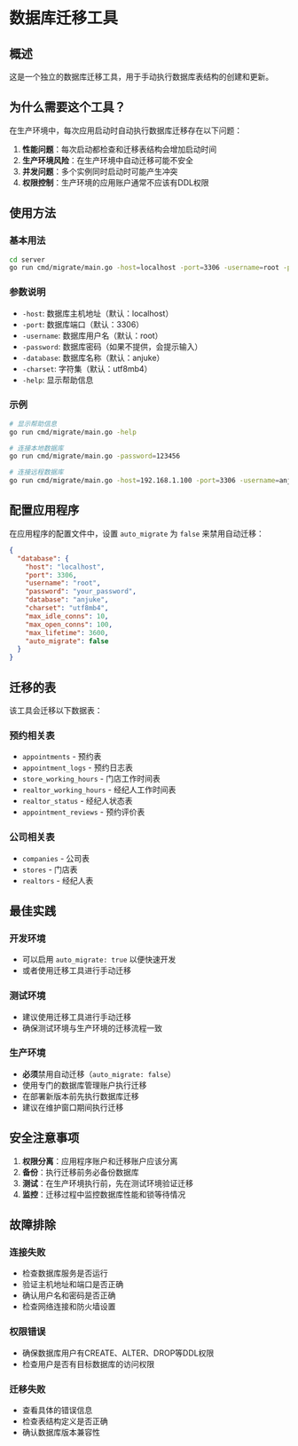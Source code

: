 # 数据库迁移工具

## 概述

这是一个独立的数据库迁移工具，用于手动执行数据库表结构的创建和更新。

## 为什么需要这个工具？

在生产环境中，每次应用启动时自动执行数据库迁移存在以下问题：

1. **性能问题**：每次启动都检查和迁移表结构会增加启动时间
2. **生产环境风险**：在生产环境中自动迁移可能不安全
3. **并发问题**：多个实例同时启动时可能产生冲突
4. **权限控制**：生产环境的应用账户通常不应该有DDL权限

## 使用方法

### 基本用法

```bash
cd server
go run cmd/migrate/main.go -host=localhost -port=3306 -username=root -password=your_password -database=anjuke
```

### 参数说明

- `-host`: 数据库主机地址（默认：localhost）
- `-port`: 数据库端口（默认：3306）
- `-username`: 数据库用户名（默认：root）
- `-password`: 数据库密码（如果不提供，会提示输入）
- `-database`: 数据库名称（默认：anjuke）
- `-charset`: 字符集（默认：utf8mb4）
- `-help`: 显示帮助信息

### 示例

```bash
# 显示帮助信息
go run cmd/migrate/main.go -help

# 连接本地数据库
go run cmd/migrate/main.go -password=123456

# 连接远程数据库
go run cmd/migrate/main.go -host=192.168.1.100 -port=3306 -username=anjuke_user -password=secure_password -database=anjuke_prod
```

## 配置应用程序

在应用程序的配置文件中，设置 `auto_migrate` 为 `false` 来禁用自动迁移：

```json
{
  "database": {
    "host": "localhost",
    "port": 3306,
    "username": "root",
    "password": "your_password",
    "database": "anjuke",
    "charset": "utf8mb4",
    "max_idle_conns": 10,
    "max_open_conns": 100,
    "max_lifetime": 3600,
    "auto_migrate": false
  }
}
```

## 迁移的表

该工具会迁移以下数据表：

### 预约相关表
- `appointments` - 预约表
- `appointment_logs` - 预约日志表
- `store_working_hours` - 门店工作时间表
- `realtor_working_hours` - 经纪人工作时间表
- `realtor_status` - 经纪人状态表
- `appointment_reviews` - 预约评价表

### 公司相关表
- `companies` - 公司表
- `stores` - 门店表
- `realtors` - 经纪人表

## 最佳实践

### 开发环境
- 可以启用 `auto_migrate: true` 以便快速开发
- 或者使用迁移工具进行手动迁移

### 测试环境
- 建议使用迁移工具进行手动迁移
- 确保测试环境与生产环境的迁移流程一致

### 生产环境
- **必须**禁用自动迁移（`auto_migrate: false`）
- 使用专门的数据库管理账户执行迁移
- 在部署新版本前先执行数据库迁移
- 建议在维护窗口期间执行迁移

## 安全注意事项

1. **权限分离**：应用程序账户和迁移账户应该分离
2. **备份**：执行迁移前务必备份数据库
3. **测试**：在生产环境执行前，先在测试环境验证迁移
4. **监控**：迁移过程中监控数据库性能和锁等待情况

## 故障排除

### 连接失败
- 检查数据库服务是否运行
- 验证主机地址和端口是否正确
- 确认用户名和密码是否正确
- 检查网络连接和防火墙设置

### 权限错误
- 确保数据库用户有CREATE、ALTER、DROP等DDL权限
- 检查用户是否有目标数据库的访问权限

### 迁移失败
- 查看具体的错误信息
- 检查表结构定义是否正确
- 确认数据库版本兼容性